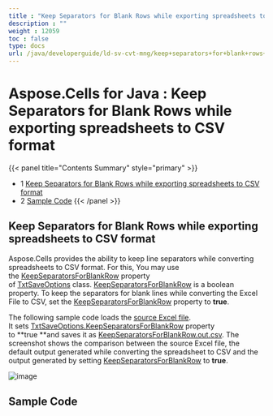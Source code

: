 ```yaml
---
title : "Keep Separators for Blank Rows while exporting spreadsheets to CSV format" 
description : "" 
weight : 12059 
toc : false
type: docs
url: /java/developerguide/ld-sv-cvt-mng/keep+separators+for+blank+rows+while+exporting+spreadsheets+to+csv+format/
---
```


# Aspose.Cells for Java : Keep Separators for Blank Rows while exporting spreadsheets to CSV format


{{< panel title="Contents Summary" style="primary" >}}
*   1 [Keep Separators for Blank Rows while exporting spreadsheets to CSV format](#keep-separators-for-blank-rows-while-exporting-spreadsheets-to-csv-format)
*   2 [Sample Code](#sample-code)
{{< /panel >}}
## Keep Separators for Blank Rows while exporting spreadsheets to CSV format

Aspose.Cells provides the ability to keep line separators while converting spreadsheets to CSV format. For this, You may use the [KeepSeparatorsForBlankRow](https://apireference.aspose.com/java/cells/com.aspose.cells/txtsaveoptions#KeepSeparatorsForBlankRow) property of [TxtSaveOptions](https://apireference.aspose.com/java/cells/com.aspose.cells/TxtSaveOptions) class. [KeepSeparatorsForBlankRow](https://apireference.aspose.com/java/cells/com.aspose.cells/txtsaveoptions#KeepSeparatorsForBlankRow) is a boolean property. To keep the separators for blank lines while converting the Excel File to CSV, set the [KeepSeparatorsForBlankRow](https://apireference.aspose.com/java/cells/com.aspose.cells/txtsaveoptions#KeepSeparatorsForBlankRow) property to **true**.

The following sample code loads the [source Excel file](https://docs2.aspose.com/cells/java/attachments/84214140/84378944.xlsx). It sets [TxtSaveOptions.KeepSeparatorsForBlankRow](https://apireference.aspose.com/java/cells/com.aspose.cells/txtsaveoptions#KeepSeparatorsForBlankRow) property to **true **and saves it as [KeepSeparatorsForBlankRow.out.csv](https://docs2.aspose.com/cells/java/attachments/84214140/84378945.csv). The screenshot shows the comparison between the source Excel file, the default output generated while converting the spreadsheet to CSV and the output generated by setting [KeepSeparatorsForBlankRow](https://apireference.aspose.com/java/cells/com.aspose.cells/txtsaveoptions#KeepSeparatorsForBlankRow) to **true**.

![image](https://docs2.aspose.com/cells/java/attachments/84214140/84378943.jpg)

## Sample Code

